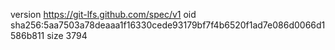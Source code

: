 version https://git-lfs.github.com/spec/v1
oid sha256:5aa7503a78deaaa1f16330cede93179bf7f4b6520f1ad7e086d0066d1586b811
size 3794
